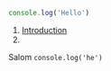 ```javascript
console.log('Hello')
```
1. [Introduction](projects/test.md)
2. 

Salom `console.log('he')`

